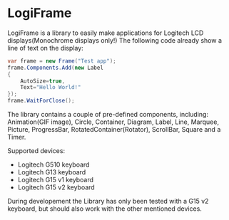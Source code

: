 LogiFrame
=========
LogiFrame is a library to easily make applications for Logitech LCD displays(Monochrome displays only!)
The following code already show a line of text on the display:
```C#
var frame = new Frame("Test app");
frame.Components.Add(new Label
{
	AutoSize=true,
	Text="Hello World!"
});
frame.WaitForClose();
```
The library contains a couple of pre-defined components, including: Animation(GIF image), Circle, Container, Diagram, Label, Line, Marquee, Picture, ProgressBar, RotatedContainer(Rotator), ScrollBar, Square and a Timer.

Supported devices:

- Logitech G510 keyboard
- Logitech G13 keyboard
- Logitech G15 v1 keyboard
- Logitech G15 v2 keyboard

During developement the Library has only been tested with a G15 v2 keyboard, 
but should also work with the other mentioned devices.
